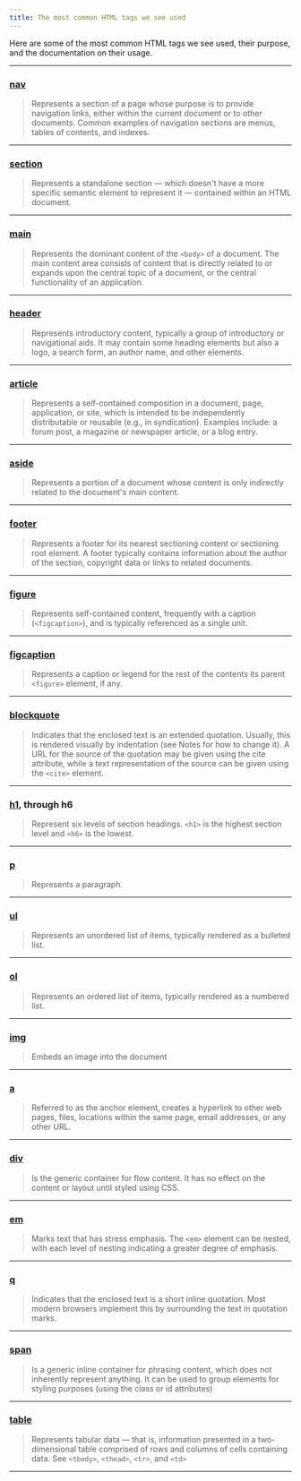 ```yaml
---
title: The most common HTML tags we see used
---
```


Here are some of the most common HTML tags we see used, their purpose, and the documentation on their usage.

---

### [nav](https://developer.mozilla.org/en-US/docs/Web/HTML/Element/nav)

> Represents a section of a page whose purpose is to provide navigation links, either within the current document or to other documents. Common examples of navigation sections are menus, tables of contents, and indexes.

---

### [section](https://developer.mozilla.org/en-US/docs/Web/HTML/Element/section)

> Represents a standalone section — which doesn't have a more specific semantic element to represent it — contained within an HTML document.

---

### [main](https://developer.mozilla.org/en-US/docs/Web/HTML/Element/main)

> Represents the dominant content of the `<body>` of a document. The main content area consists of content that is directly related to or expands upon the central topic of a document, or the central functionality of an application.

---

### [header](https://developer.mozilla.org/en-US/docs/Web/HTML/Element/header)

> Represents introductory content, typically a group of introductory or navigational aids. It may contain some heading elements but also a logo, a search form, an author name, and other elements.

---

### [article](https://developer.mozilla.org/en-US/docs/Web/HTML/Element/article)

> Represents a self-contained composition in a document, page, application, or site, which is intended to be independently distributable or reusable (e.g., in syndication). Examples include: a forum post, a magazine or newspaper article, or a blog entry.

---

### [aside](https://developer.mozilla.org/en-US/docs/Web/HTML/Element/aside)

> Represents a portion of a document whose content is only indirectly related to the document's main content.

---

### [footer](https://developer.mozilla.org/en-US/docs/Web/HTML/Element/footer)

> Represents a footer for its nearest sectioning content or sectioning root element. A footer typically contains information about the author of the section, copyright data or links to related documents.

---

### [figure](https://developer.mozilla.org/en-US/docs/Web/HTML/Element/figure)

> Represents self-contained content, frequently with a caption (`<figcaption>`), and is typically referenced as a single unit.

---

### [figcaption](https://developer.mozilla.org/en-US/docs/Web/HTML/Element/figcaption)

> Represents a caption or legend for the rest of the contents its parent `<figure>` element, if any.

---

### [blockquote](https://developer.mozilla.org/en-US/docs/Web/HTML/Element/blockquote)

> Indicates that the enclosed text is an extended quotation. Usually, this is rendered visually by indentation (see Notes for how to change it). A URL for the source of the quotation may be given using the cite attribute, while a text representation of the source can be given using the `<cite>` element.

---

### [h1](https://developer.mozilla.org/en-US/docs/Web/HTML/Element/Heading_Elements), through h6

> Represent six levels of section headings. `<h1>` is the highest section level and `<h6>` is the lowest.

---

### [p](https://developer.mozilla.org/en-US/docs/Web/HTML/Element/p)

> Represents a paragraph.

---

### [ul](https://developer.mozilla.org/en-US/docs/Web/HTML/Element/ul)

> Represents an unordered list of items, typically rendered as a bulleted list.

---

### [ol](https://developer.mozilla.org/en-US/docs/Web/HTML/Element/ol)

> Represents an ordered list of items, typically rendered as a numbered list.

---

### [img](https://developer.mozilla.org/en-US/docs/Web/HTML/Element/img)

> Embeds an image into the document

---

### [a](https://developer.mozilla.org/en-US/docs/Web/HTML/Element/a)

> Referred to as the anchor element, creates a hyperlink to other web pages, files, locations within the same page, email addresses, or any other URL.

---

### [div](https://developer.mozilla.org/en-US/docs/Web/HTML/Element/div)

> Is the generic container for flow content. It has no effect on the content or layout until styled using CSS.

---

### [em](https://developer.mozilla.org/en-US/docs/Web/HTML/Element/em)

> Marks text that has stress emphasis. The `<em>` element can be nested, with each level of nesting indicating a greater degree of emphasis.

---

### [q](https://developer.mozilla.org/en-US/docs/Web/HTML/Element/q)

> Indicates that the enclosed text is a short inline quotation. Most modern browsers implement this by surrounding the text in quotation marks.

---

### [span](https://developer.mozilla.org/en-US/docs/Web/HTML/Element/span)

> Is a generic inline container for phrasing content, which does not inherently represent anything. It can be used to group elements for styling purposes (using the class or id attributes)

---

### [table](https://developer.mozilla.org/en-US/docs/Web/HTML/Element/table)

> Represents tabular data — that is, information presented in a two-dimensional table comprised of rows and columns of cells containing data. See `<tbody>`, `<thead>`, `<tr>`, and `<td>`

---
